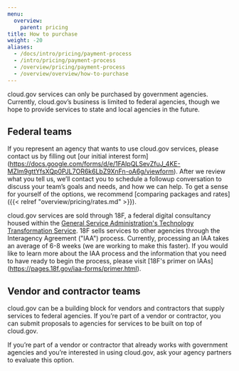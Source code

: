 ```yaml
---
menu:
  overview:
    parent: pricing
title: How to purchase
weight: -20
aliases:
  - /docs/intro/pricing/payment-process
  - /intro/pricing/payment-process
  - /overview/pricing/payment-process
  - /overview/overview/how-to-purchase
---
```


cloud.gov services can only be purchased by government agencies. Currently, cloud.gov’s business is limited to federal agencies, though we hope to provide services to state and local agencies in the future.

## Federal teams

If you represent an agency that wants to use cloud.gov services, please contact us by filling out [our initial interest form] (https://docs.google.com/forms/d/e/1FAIpQLSevZfuJ_4KE-MZlm9gttYfsXQp0PJL7OR6k6LbZ9XnFn-oA6g/viewform). After we review what you tell us, we’ll contact you to schedule a followup conversation to discuss your team’s goals and needs, and how we can help. To get a sense for yourself of the options, we recommend [comparing packages and rates]({{< relref "overview/pricing/rates.md" >}}).

cloud.gov services are sold through 18F, a federal digital consultancy housed within the [General Service Administration's Technology Transformation Service](https://www.gsa.gov/tts). 18F sells services to other agencies through the Interagency Agreement ("IAA") process. Currently, processing an IAA takes an average of 6-8 weeks (we are working to make this faster). If you would like to learn more about the IAA process and the information that you need to have ready to begin the process, please visit [18F's primer on IAAs] (https://pages.18f.gov/iaa-forms/primer.html).

## Vendor and contractor teams

cloud.gov can be a building block for vendors and contractors that supply services to federal agencies. If you’re part of a vendor or contractor, you can submit proposals to agencies for services to be built on top of cloud.gov.

If you’re part of a vendor or contractor that already works with government agencies and you’re interested in using cloud.gov, ask your agency partners to evaluate this option.
